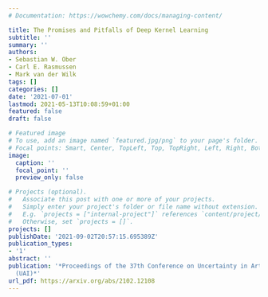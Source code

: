 ```yaml
---
# Documentation: https://wowchemy.com/docs/managing-content/

title: The Promises and Pitfalls of Deep Kernel Learning
subtitle: ''
summary: ''
authors:
- Sebastian W. Ober
- Carl E. Rasmussen
- Mark van der Wilk
tags: []
categories: []
date: '2021-07-01'
lastmod: 2021-05-13T10:08:59+01:00
featured: false
draft: false

# Featured image
# To use, add an image named `featured.jpg/png` to your page's folder.
# Focal points: Smart, Center, TopLeft, Top, TopRight, Left, Right, BottomLeft, Bottom, BottomRight.
image:
  caption: ''
  focal_point: ''
  preview_only: false

# Projects (optional).
#   Associate this post with one or more of your projects.
#   Simply enter your project's folder or file name without extension.
#   E.g. `projects = ["internal-project"]` references `content/project/deep-learning/index.md`.
#   Otherwise, set `projects = []`.
projects: []
publishDate: '2021-09-02T20:57:15.695389Z'
publication_types:
- '1'
abstract: ''
publication: '*Proceedings of the 37th Conference on Uncertainty in Artificial Intelligence
  (UAI)*'
url_pdf: https://arxiv.org/abs/2102.12108
---
```

